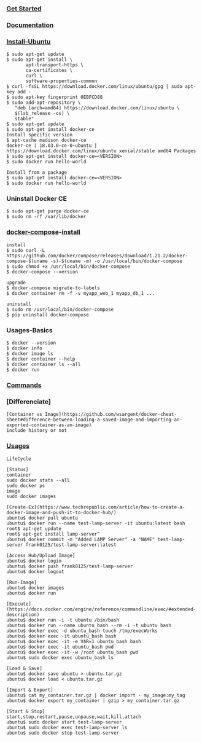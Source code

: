 ### [Get Started](https://docs.docker.com/get-started/#containers-and-virtual-machines)

### [Documentation](https://docs.docker.com/)

### [Install-Ubuntu](https://docs.docker.com/install/linux/docker-ce/ubuntu/)

    $ sudo apt-get update
    $ sudo apt-get install \
           apt-transport-https \
           ca-certificates \
           curl \
           software-properties-common
    $ curl -fsSL https://download.docker.com/linux/ubuntu/gpg | sudo apt-key add -
    $ sudo apt-key fingerprint 0EBFCD88
    $ sudo add-apt-repository \
       "deb [arch=amd64] https://download.docker.com/linux/ubuntu \
       $(lsb_release -cs) \
       stable"
    $ sudo apt-get update
    $ sudo apt-get install docker-ce
    Install specific version
    $ apt-cache madison docker-ce
    docker-ce | 18.03.0~ce-0~ubuntu | https://download.docker.com/linux/ubuntu xenial/stable amd64 Packages
    $ sudo apt-get install docker-ce=<VERSION>
    $ sudo docker run hello-world
    
    Install from a package
    $ sudo apt-get install docker-ce=<VERSION>
    $ sudo docker run hello-world
    
### Uninstall Docker CE 

    $ sudo apt-get purge docker-ce
    $ sudo rm -rf /var/lib/docker

### [docker-compose](https://docs.docker.com/compose/)-[install](https://docs.docker.com/compose/install/)

    install
    $ sudo curl -L https://github.com/docker/compose/releases/download/1.21.2/docker-compose-$(uname -s)-$(uname -m) -o /usr/local/bin/docker-compose
    $ sudo chmod +x /usr/local/bin/docker-compose
    $ docker-compose --version
    
    upgrade
    $ docker-compose migrate-to-labels
    $ docker container rm -f -v myapp_web_1 myapp_db_1 ...
    
    uninstall
    $ sudo rm /usr/local/bin/docker-compose
    $ pip uninstall docker-compose

### Usages-Basics

    $ docker --version
    $ docker info
    $ docker image ls
    $ docker container --help
    $ docker container ls --all
    $ docker run

### [Commands](https://docs.docker.com/engine/reference/commandline/docker/)

### [Differenciate]
    [Container vs Image](https://github.com/wsargent/docker-cheat-sheet#difference-between-loading-a-saved-image-and-importing-an-exported-container-as-an-image)
    include history or not
    

### [Usages](https://github.com/wsargent/docker-cheat-sheet)
    LifeCycle
   
    [Status]
    container
    sudo docker stats --all
    sudo docker ps
    image
    sudo docker images
   
    [Create-Ex](https://www.techrepublic.com/article/how-to-create-a-docker-image-and-push-it-to-docker-hub/)
    ubuntu$ docker pull ubuntu
    ubuntu$ docker run --name test-lamp-server -it ubuntu:latest bash
    root$ apt-get update
    root$ apt-get install lamp-server^
    ubuntu$ docker commit -m "Added LAMP Server" -a "NAME" test-lamp-server frank0125/test-lamp-server:latest
    
    [Access Hub/Upload Image]
    ubuntu$ docker login
    ubuntu$ docker push frank0125/test-lamp-server
    ubuntu$ docker logout
    
    [Run-Image]
    ubuntu$ docker images
    ubuntu$ docker run
    
    [Execute](https://docs.docker.com/engine/reference/commandline/exec/#extended-description)
    ubuntu$ docker run -i -t ubuntu /bin/bash
    ubuntu$ docker run --name ubuntu_bash --rm -i -t ubuntu bash
    ubuntu$ docker exec -d ubuntu_bash touch /tmp/execWorks
    ubuntu$ docker exec -it ubuntu_bash bash
    ubuntu$ docker exec -it -e VAR=1 ubuntu_bash bash
    ubuntu$ docker exec -it ubuntu_bash pwd
    ubuntu$ docker exec -it -w /root ubuntu_bash pwd
    ubuntu$ sudo docker exec ubuntu_bash ls
    
    [Load & Save]
    ubuntu$ docker save ubuntu > ubuntu.tar.gz
    ubuntu$ docker load < ubuntu.tar.gz
    
    [Import & Export]
    ubuntu$ cat my_container.tar.gz | docker import - my_image:my_tag
    ubuntu$ docker export my_container | gzip > my_container.tar.gz
    
    [Start & Stop]
    start,stop,restart,pause,unpause,wait,kill,attach
    ubuntu$ sudo docker start test-lamp-server
    ubuntu$ sudo docker exec test-lamp-server ls
    ubuntu$ sudo docker stop test-lamp-server
